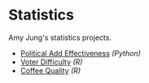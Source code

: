 # Statistics
Amy Jung's statistics projects.

- [Political Add Effectiveness](https://github.com/redcarrott/Statistics/blob/main/projects/Political_Ad_Effectiveness/W200_%20Final%20Report.pdf) *(Python)*
- [Voter Difficulty](https://github.com/redcarrott/Statistics/blob/main/projects/Voter_Difficulty/final_paper.pdf) *(R)*
- [Coffee Quality](https://github.com/redcarrott/Statistics/blob/main/projects/Coffee_Quality/Final_Report.pdf) *(R)*
